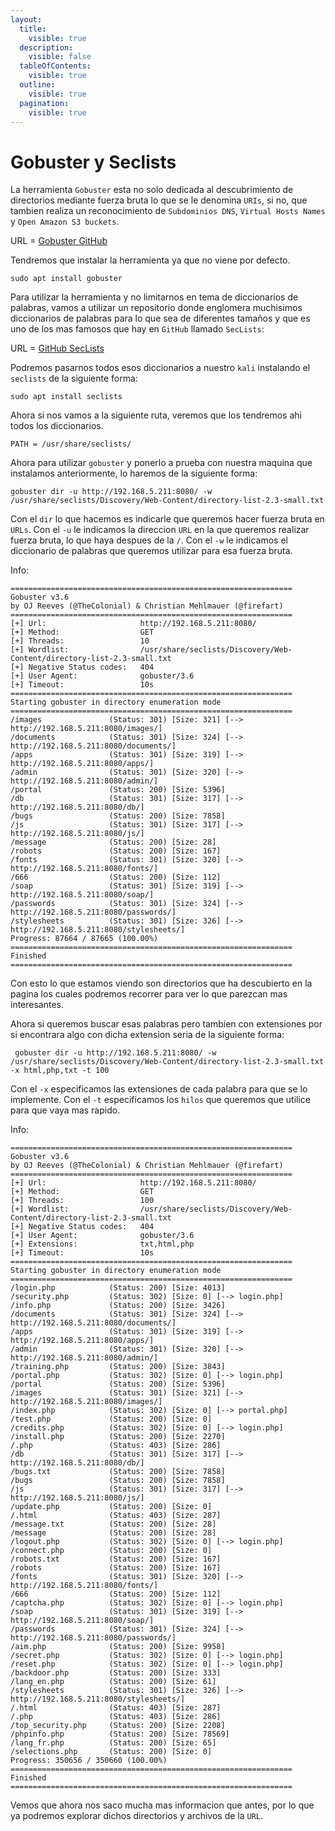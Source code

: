 ```yaml
---
layout:
  title:
    visible: true
  description:
    visible: false
  tableOfContents:
    visible: true
  outline:
    visible: true
  pagination:
    visible: true
---
```


# Gobuster y Seclists

La herramienta `Gobuster` esta no solo dedicada al descubrimiento de directorios mediante fuerza bruta lo que se le denomina `URIs`, si no, que tambien realiza un reconocimiento de `Subdominios DNS`, `Virtual Hosts Names` y `Open Amazon S3 buckets`.

URL = [Gobuster GitHub](https://github.com/OJ/gobuster)

Tendremos que instalar la herramienta ya que no viene por defecto.

```shell
sudo apt install gobuster
```

Para utilizar la herramienta y no limitarnos en tema de diccionarios de palabras, vamos a utilizar un repositorio donde englomera muchisimos diccionarios de palabras para lo que sea de diferentes tamaños y que es uno de los mas famosos que hay en `GitHub` llamado `SecLists`:

URL = [GitHub SecLists](https://github.com/danielmiessler/SecLists)

Podremos pasarnos todos esos diccionarios a nuestro `kali` instalando el `seclists` de la siguiente forma:

```shell
sudo apt install seclists
```

Ahora si nos vamos a la siguiente ruta, veremos que los tendremos ahi todos los diccionarios.

```
PATH = /usr/share/seclists/
```

Ahora para utilizar `gobuster` y ponerlo a prueba con nuestra maquina que instalamos anteriormente, lo haremos de la siguiente forma:

```shell
gobuster dir -u http://192.168.5.211:8080/ -w /usr/share/seclists/Discovery/Web-Content/directory-list-2.3-small.txt
```

Con el `dir` lo que hacemos es indicarle que queremos hacer fuerza bruta en `URLs`. Con el `-u` le indicamos la direccion `URL` en la que queremos realizar fuerza bruta, lo que haya despues de la `/`. Con el `-w` le indicamos el diccionario de palabras que queremos utilizar para esa fuerza bruta.

Info:

```
===============================================================
Gobuster v3.6
by OJ Reeves (@TheColonial) & Christian Mehlmauer (@firefart)
===============================================================
[+] Url:                     http://192.168.5.211:8080/
[+] Method:                  GET
[+] Threads:                 10
[+] Wordlist:                /usr/share/seclists/Discovery/Web-Content/directory-list-2.3-small.txt
[+] Negative Status codes:   404
[+] User Agent:              gobuster/3.6
[+] Timeout:                 10s
===============================================================
Starting gobuster in directory enumeration mode
===============================================================
/images               (Status: 301) [Size: 321] [--> http://192.168.5.211:8080/images/]
/documents            (Status: 301) [Size: 324] [--> http://192.168.5.211:8080/documents/]
/apps                 (Status: 301) [Size: 319] [--> http://192.168.5.211:8080/apps/]
/admin                (Status: 301) [Size: 320] [--> http://192.168.5.211:8080/admin/]
/portal               (Status: 200) [Size: 5396]
/db                   (Status: 301) [Size: 317] [--> http://192.168.5.211:8080/db/]
/bugs                 (Status: 200) [Size: 7858]
/js                   (Status: 301) [Size: 317] [--> http://192.168.5.211:8080/js/]
/message              (Status: 200) [Size: 28]
/robots               (Status: 200) [Size: 167]
/fonts                (Status: 301) [Size: 320] [--> http://192.168.5.211:8080/fonts/]
/666                  (Status: 200) [Size: 112]
/soap                 (Status: 301) [Size: 319] [--> http://192.168.5.211:8080/soap/]
/passwords            (Status: 301) [Size: 324] [--> http://192.168.5.211:8080/passwords/]
/stylesheets          (Status: 301) [Size: 326] [--> http://192.168.5.211:8080/stylesheets/]
Progress: 87664 / 87665 (100.00%)
===============================================================
Finished
===============================================================
```

Con esto lo que estamos viendo son directorios que ha descubierto en la pagina los cuales podremos recorrer para ver lo que parezcan mas interesantes.

Ahora si queremos buscar esas palabras pero tambien con extensiones por si encontrara algo con dicha extension seria de la siguiente forma:

```shell
 gobuster dir -u http://192.168.5.211:8080/ -w /usr/share/seclists/Discovery/Web-Content/directory-list-2.3-small.txt -x html,php,txt -t 100
```

Con el `-x` especificamos las extensiones de cada palabra para que se lo implemente. Con el `-t` especificamos los `hilos` que queremos que utilice para que vaya mas rapido.

Info:

```
===============================================================
Gobuster v3.6
by OJ Reeves (@TheColonial) & Christian Mehlmauer (@firefart)
===============================================================
[+] Url:                     http://192.168.5.211:8080/
[+] Method:                  GET
[+] Threads:                 100
[+] Wordlist:                /usr/share/seclists/Discovery/Web-Content/directory-list-2.3-small.txt
[+] Negative Status codes:   404
[+] User Agent:              gobuster/3.6
[+] Extensions:              txt,html,php
[+] Timeout:                 10s
===============================================================
Starting gobuster in directory enumeration mode
===============================================================
/login.php            (Status: 200) [Size: 4013]
/security.php         (Status: 302) [Size: 0] [--> login.php]
/info.php             (Status: 200) [Size: 3426]
/documents            (Status: 301) [Size: 324] [--> http://192.168.5.211:8080/documents/]
/apps                 (Status: 301) [Size: 319] [--> http://192.168.5.211:8080/apps/]
/admin                (Status: 301) [Size: 320] [--> http://192.168.5.211:8080/admin/]
/training.php         (Status: 200) [Size: 3843]
/portal.php           (Status: 302) [Size: 0] [--> login.php]
/portal               (Status: 200) [Size: 5396]
/images               (Status: 301) [Size: 321] [--> http://192.168.5.211:8080/images/]
/index.php            (Status: 302) [Size: 0] [--> portal.php]
/test.php             (Status: 200) [Size: 0]
/credits.php          (Status: 302) [Size: 0] [--> login.php]
/install.php          (Status: 200) [Size: 2270]
/.php                 (Status: 403) [Size: 286]
/db                   (Status: 301) [Size: 317] [--> http://192.168.5.211:8080/db/]
/bugs.txt             (Status: 200) [Size: 7858]
/bugs                 (Status: 200) [Size: 7858]
/js                   (Status: 301) [Size: 317] [--> http://192.168.5.211:8080/js/]
/update.php           (Status: 200) [Size: 0]
/.html                (Status: 403) [Size: 287]
/message.txt          (Status: 200) [Size: 28]
/message              (Status: 200) [Size: 28]
/logout.php           (Status: 302) [Size: 0] [--> login.php]
/connect.php          (Status: 200) [Size: 0]
/robots.txt           (Status: 200) [Size: 167]
/robots               (Status: 200) [Size: 167]
/fonts                (Status: 301) [Size: 320] [--> http://192.168.5.211:8080/fonts/]
/666                  (Status: 200) [Size: 112]
/captcha.php          (Status: 302) [Size: 0] [--> login.php]
/soap                 (Status: 301) [Size: 319] [--> http://192.168.5.211:8080/soap/]
/passwords            (Status: 301) [Size: 324] [--> http://192.168.5.211:8080/passwords/]
/aim.php              (Status: 200) [Size: 9958]
/secret.php           (Status: 302) [Size: 0] [--> login.php]
/reset.php            (Status: 302) [Size: 0] [--> login.php]
/backdoor.php         (Status: 200) [Size: 333]
/lang_en.php          (Status: 200) [Size: 61]
/stylesheets          (Status: 301) [Size: 326] [--> http://192.168.5.211:8080/stylesheets/]
/.html                (Status: 403) [Size: 287]
/.php                 (Status: 403) [Size: 286]
/top_security.php     (Status: 200) [Size: 2208]
/phpinfo.php          (Status: 200) [Size: 78569]
/lang_fr.php          (Status: 200) [Size: 65]
/selections.php       (Status: 200) [Size: 0]
Progress: 350656 / 350660 (100.00%)
===============================================================
Finished
===============================================================
```

Vemos que ahora nos saco mucha mas informacion que antes, por lo que ya podremos explorar dichos directorios y archivos de la `URL`.
